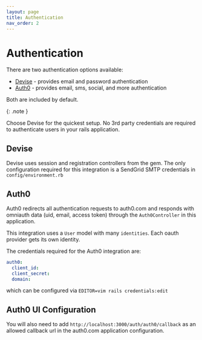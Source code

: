 ```yaml
---
layout: page
title: Authentication
nav_order: 2
---
```


# Authentication

There are two authentication options available:

- [Devise](https://github.com/heartcombo/devise) - provides email and password authentication
- [Auth0](https://auth0.com/) - provides email, sms, social, and more authentication

Both are included by default.

{: .note }

Choose Devise for the quickest setup. No 3rd party credentials are required to
authenticate users in your rails application.

## Devise

Devise uses session and registration controllers from the gem. The only configuration
required for this integration is a SendGrid SMTP credentials in `config/environment.rb`

## Auth0

Auth0 redirects all authentication requests to auth0.com  and responds with
omniauth data (uid, email, access token) through the `Auth0Controller` in this
application.

This integration uses a `User` model with many `identities`. Each oauth provider
gets its own identity.

The credentials required for the Auth0 integration are:

```yaml
auth0:
  client_id:
  client_secret:
  domain:
```

which can be configured via `EDITOR=vim rails credentials:edit`

## Auth0 UI Configuration

You will also need to add `http://localhost:3000/auth/auth0/callback` as an allowed
callback url in the auth0.com application configuration.
